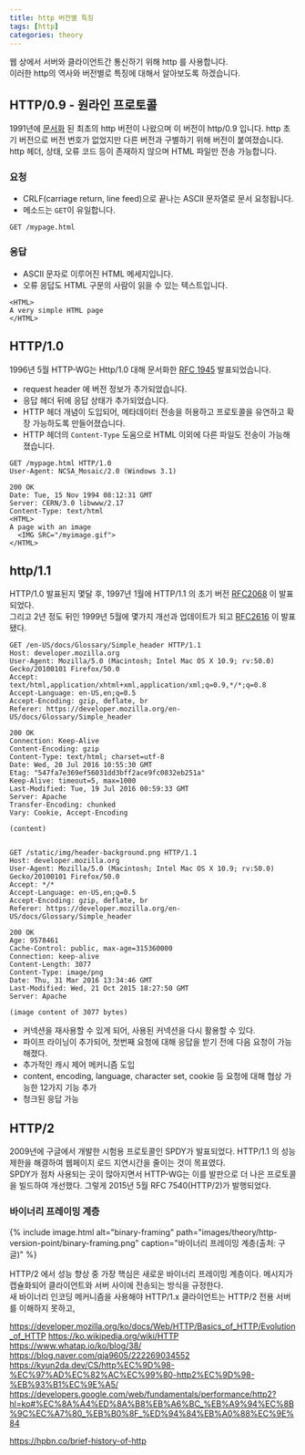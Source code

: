 ```yaml
---
title: http 버전별 특징
tags: [http]
categories: theory
---
```


웹 상에서 서버와 클라이언트간 통신하기 위해 http 를 사용합니다.  
이러한 http의 역사와 버전별로 특징에 대해서 알아보도록 하겠습니다.
    
<!--more-->

## HTTP/0.9 - 원라인 프로토콜

1991년에 [문서화](https://www.w3.org/Protocols/HTTP/AsImplemented.html) 된 최초의 http 버전이 나왔으며 이 버전이 http/0.9 입니다.
http 초기 버전으로 버전 번호가 없었지만 다른 버전과 구별하기 위해 버전이 붙여졌습니다.   
http 헤더, 상태, 오류 코드 등이 존재하지 않으며 HTML 파일만 전송 가능합니다.

### 요청
- CRLF(carriage return, line feed)으로 끝나는 ASCII 문자열로 문서 요청됩니다.
- 메소드는 `GET`이 유일합니다.

```text 
GET /mypage.html
```

### 응답
- ASCII 문자로 이루어진 HTML 메세지입니다.
- 오류 응답도 HTML 구문의 사람이 읽을 수 있는 텍스트입니다.

```text 
<HTML>
A very simple HTML page
</HTML>
```

## HTTP/1.0

1996년 5월 HTTP-WG는 Http/1.0 대해 문서화한 [RFC 1945](https://tools.ietf.org/html/rfc1945) 발표되었습니다.

- request header 에 버전 정보가 추가되었습니다.
- 응답 헤더 뒤에 응답 상태가 추가되었습니다.
- HTTP 헤더 개념이 도입되어, 메타데이터 전송을 허용하고 프로토콜을 유연하고 확장 가능하도록 만들어졌습니다.
- HTTP 헤더의 `Content-Type` 도움으로 HTML 이외에 다른 파일도 전송이 가능해졌습니다.

```text
GET /mypage.html HTTP/1.0
User-Agent: NCSA_Mosaic/2.0 (Windows 3.1)

200 OK
Date: Tue, 15 Nov 1994 08:12:31 GMT
Server: CERN/3.0 libwww/2.17
Content-Type: text/html
<HTML>
A page with an image
  <IMG SRC="/myimage.gif">
</HTML>
```

## http/1.1

HTTP/1.0 발표된지 몇달 후, 1997년 1월에 HTTP/1.1 의 초기 버전 [RFC2068](https://datatracker.ietf.org/doc/html/rfc2068) 이 발표되었다.  
그리고 2년 정도 뒤인 1999년 5월에 몇가지 개선과 업데이트가 되고 [RFC2616](https://datatracker.ietf.org/doc/html/rfc2616) 이 발표됐다.

```text 
GET /en-US/docs/Glossary/Simple_header HTTP/1.1
Host: developer.mozilla.org
User-Agent: Mozilla/5.0 (Macintosh; Intel Mac OS X 10.9; rv:50.0) Gecko/20100101 Firefox/50.0
Accept: text/html,application/xhtml+xml,application/xml;q=0.9,*/*;q=0.8
Accept-Language: en-US,en;q=0.5
Accept-Encoding: gzip, deflate, br
Referer: https://developer.mozilla.org/en-US/docs/Glossary/Simple_header

200 OK
Connection: Keep-Alive
Content-Encoding: gzip
Content-Type: text/html; charset=utf-8
Date: Wed, 20 Jul 2016 10:55:30 GMT
Etag: "547fa7e369ef56031dd3bff2ace9fc0832eb251a"
Keep-Alive: timeout=5, max=1000
Last-Modified: Tue, 19 Jul 2016 00:59:33 GMT
Server: Apache
Transfer-Encoding: chunked
Vary: Cookie, Accept-Encoding

(content)


GET /static/img/header-background.png HTTP/1.1
Host: developer.mozilla.org
User-Agent: Mozilla/5.0 (Macintosh; Intel Mac OS X 10.9; rv:50.0) Gecko/20100101 Firefox/50.0
Accept: */*
Accept-Language: en-US,en;q=0.5
Accept-Encoding: gzip, deflate, br
Referer: https://developer.mozilla.org/en-US/docs/Glossary/Simple_header

200 OK
Age: 9578461
Cache-Control: public, max-age=315360000
Connection: keep-alive
Content-Length: 3077
Content-Type: image/png
Date: Thu, 31 Mar 2016 13:34:46 GMT
Last-Modified: Wed, 21 Oct 2015 18:27:50 GMT
Server: Apache

(image content of 3077 bytes)

```

- 커넥션을 재사용할 수 있게 되어, 사용된 커넥션을 다시 활용할 수 있다.
- 파이프 라이닝이 추가되어, 첫번째 요청에 대해 응답을 받기 전에 다음 요청이 가능해졌다.
- 추가적인 캐시 제어 메커니즘 도입
- content, encoding, language, character set, cookie 등 요청에 대해 협상 가능한 12가지 기능 추가 
- 청크된 응답 가능


## HTTP/2

2009년에 구글에서 개발한 시험용 프로토콜인 SPDY가 발표되었다. 
HTTP/1.1 의 성능 제한을 해결하여 웹페이지 로드 지연시간을 줄이는 것이 목표였다.  
SPDY가 점차 사용되는 곳이 많아지면서 HTTP-WG는 이를 발판으로 더 나은 프로토콜을 빌드하여 개선했다.
그렇게 2015년 5월 RFC 7540(HTTP/2)가 발행되었다.

### 바이너리 프레이밍 계층

{% include image.html alt="binary-framing" path="images/theory/http-version-point/binary-framing.png" caption="바이너리 프레이밍 계층(출처: 구글)" %}

HTTP/2 에서 성능 향상 중 가장 핵심은 새로운 바이너리 프레이밍 계층이다. 
메시지가 캡슐화되어 클라이언트와 서버 사이에 전송되는 방식을 규정한다.  
새 바이너리 인코딩 메커니즘을 사용해야 HTTP/1.x 클라이언트는 HTTP/2 전용 서버를 이해하지 못하고, 



https://developer.mozilla.org/ko/docs/Web/HTTP/Basics_of_HTTP/Evolution_of_HTTP
https://ko.wikipedia.org/wiki/HTTP
https://www.whatap.io/ko/blog/38/
https://blog.naver.com/qja9605/222269034552
https://kyun2da.dev/CS/http%EC%9D%98-%EC%97%AD%EC%82%AC%EC%99%80-http2%EC%9D%98-%EB%93%B1%EC%9E%A5/
https://developers.google.com/web/fundamentals/performance/http2?hl=ko#%EC%8A%A4%ED%8A%B8%EB%A6%BC_%EB%A9%94%EC%8B%9C%EC%A7%80_%EB%B0%8F_%ED%94%84%EB%A0%88%EC%9E%84

https://hpbn.co/brief-history-of-http

